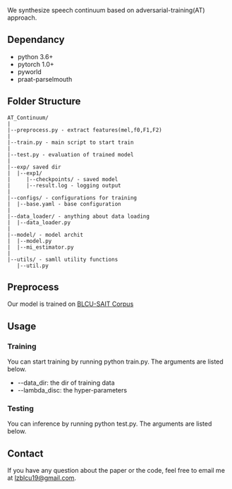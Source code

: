 We synthesize speech continuum based on adversarial-training(AT) approach.


## Dependancy
- python 3.6+
- pytorch 1.0+
- pyworld 
- praat-parselmouth

## Folder Structure
  ```
  AT_Continuum/
  |
  |--preprocess.py - extract features(mel,f0,F1,F2)
  |
  |--train.py - main script to start train
  |
  |--test.py - evaluation of trained model
  |
  |--exp/ saved dir
  |  |--exp1/
  |     |--checkpoints/ - saved model
  |     |--result.log - logging output
  |
  |--configs/ - configurations for training
  |  |--base.yaml - base configuration
  |
  |--data_loader/ - anything about data loading
  |  |--data_loader.py
  |
  |--model/ - model archit
  |  |--model.py
  |  |--mi_estimator.py
  |
  |--utils/ - samll utility functions
     |--util.py
  ```

## Preprocess
Our model is trained on [BLCU-SAIT Corpus](https://ieeexplore.ieee.org/abstract/document/7919008)

## Usage

### Training
You can start training by running python train.py. The arguments are listed below.
- --data_dir: the dir of training data
- --lambda_disc: the hyper-parameters

### Testing
You can inference by running python test.py. The arguments are listed below.

## Contact
If you have any question about the paper or the code, feel free to email me at lzblcu19@gmail.com.
